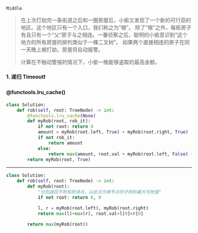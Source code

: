 `Middle`

> 在上次打劫完一条街道之后和一圈房屋后，小偷又发现了一个新的可行窃的地区。这个地区只有一个入口，我们称之为“根”。 除了“根”之外，每栋房子有且只有一个“父“房子与之相连。一番侦察之后，聪明的小偷意识到“这个地方的所有房屋的排列类似于一棵二叉树”。 如果两个直接相连的房子在同一天晚上被打劫，房屋将自动报警。
>
> 计算在不触动警报的情况下，小偷一晚能够盗取的最高金额。
>

#### 1. 递归 Timeout:heavy_exclamation_mark: 

#### @functools.lru_cache()

```python
class Solution:
    def rob(self, root: TreeNode) -> int:
        @functools.lru_cache(None)
        def myRob(root, rob_it):
            if not root: return 0
            amount = myRob(root.left, True) + myRob(root.right, True)
            if not rob_it:
                return amount
            else:
                return max(amount, root.val + myRob(root.left, False) + myRob(root.right, False))
        return myRob(root, True)
```

---


```python
class Solution:
    def rob(self, root: TreeNode) -> int:
        def myRob(root):
            "分别返回不抢和抢该点，以此点为根节点的子树的最大可抢值"
            if not root: return 0, 0

            l, r = myRob(root.left), myRob(root.right)
            return max(l)+max(r), root.val+l[0]+r[0]
        
        return max(myRob(root))
```

